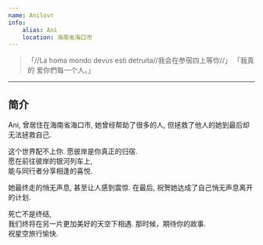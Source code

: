 ```yaml
---
name: Anilovr
info:
    alias: Ani
    location: 海南省海口市
---
```


>「//La homa mondo devus esti detruita//我会在参宿四上等你//」
>「我真的 爱你們每一个人。」

---
## 简介  

Ani, 曾居住在海南省海口市, 她曾经帮助了很多的人, 但拯救了他人的她到最后却无法拯救自己.  

这个世界配不上你. 愿彼岸是你真正的归宿.  
愿在前往彼岸的银河列车上,  
能与同行者分享相逢的喜悦.  

她最终走的悄无声息, 甚至让人感到震惊. 在最后, 祝贺她达成了自己悄无声息离开的计划.  

死亡不是终结,  
我们终将在另一片更加美好的天空下相遇. 那时候，期待你的故事.  
祝星空旅行愉快.  